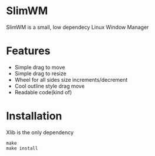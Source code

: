 # SlimWM
SlimWM is a small, low dependecy Linux Window Manager


# Features
 - Simple drag to move
 - Simple drag to resize
 - Wheel for all sides size increments/decrement
 - Cool outline style drag move
 - Readable code(kind of)

# Installation
Xlib is the only dependency
```
make 
make install
```
